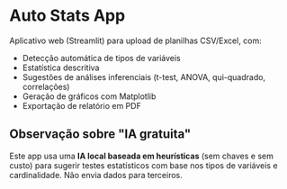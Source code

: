 # Auto Stats App
Aplicativo web (Streamlit) para upload de planilhas CSV/Excel, com:
- Detecção automática de tipos de variáveis
- Estatística descritiva
- Sugestões de análises inferenciais (t-test, ANOVA, qui-quadrado, correlações)
- Geração de gráficos com Matplotlib
- Exportação de relatório em PDF

## Observação sobre "IA gratuita"
Este app usa uma **IA local baseada em heurísticas** (sem chaves e sem custo) para sugerir testes estatísticos com base nos tipos de variáveis e cardinalidade. Não envia dados para terceiros.
